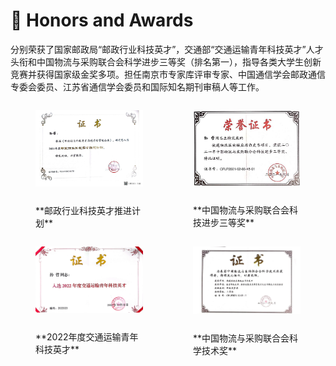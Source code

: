 # 🎉 Honors and Awards
分别荣获了国家邮政局“邮政行业科技英才”，交通部“交通运输青年科技英才”人才头衔和中国物流与采购联合会科学进步三等奖（排名第一），指导各类大学生创新竞赛并获得国家级金奖多项。担任南京市专家库评审专家、中国通信学会邮政通信专委会委员、江苏省通信学会委员和国际知名期刊审稿人等工作。
<div style="display: flex; justify-content: space-around;">  
  <figure style="display: flex; flex-direction: column; align-items: center;">  
    <img src='./images/5.1.png' alt="邮政行业科技英才推进计划" style="width: 20em; height: auto; margin-bottom: 2em;">  
    <figcaption style="font-size: 1em;">**邮政行业科技英才推进计划**</figcaption>  
  </figure>  
  <figure style="display: flex; flex-direction: column; align-items: center;">  
    <img src='./images/5.2.png' alt="中国物流与采购联合会科技进步三等奖" style="width: 20em; height: auto; margin-bottom: 2em;">  
    <figcaption style="font-size: 1em;">**中国物流与采购联合会科技进步三等奖**</figcaption>  
  </figure>  
  </div> 
  <div style="display: flex; justify-content: space-around;">  
  <figure style="display: flex; flex-direction: column; align-items: center;">  
    <img src='./images/5.3.png' alt="2022年度交通运输青年科技英才" style="width: 20em; height: auto; margin-bottom: 2em;">  
    <figcaption style="font-size: 1em;">**2022年度交通运输青年科技英才**</figcaption>  
  </figure>  
  <figure style="display: flex; flex-direction: column; align-items: center;">  
    <img src='./images/5.4.png' alt="中国物流与采购联合会科学技术奖" style="width: 20em; height: auto; margin-bottom: 2em;">  
    <figcaption style="font-size: 1em;">**中国物流与采购联合会科学技术奖**</figcaption>  
  </figure>
</div>